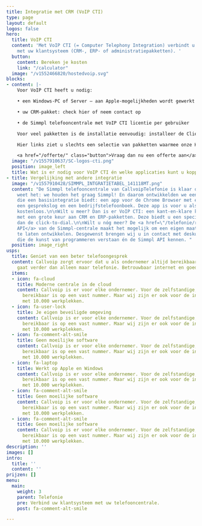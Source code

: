 ```yaml
---
title: Integratie met CRM (VoIP CTI)
type: page
layout: default
logos: false
hero:
  title: VoIP CTI
  content: 'Met VoIP CTI (= Computer Telephony Integration) verbindt u de Simmpl telefooncentrale
    met uw klantsysteem (CRM-, ERP- of administratiepakketten). '
  button:
    content: Bereken je kosten
    link: "/calculator"
  image: "/v1552466820/hostedvoip.svg"
blocks:
- content: |-
    Voor VoIP CTI heeft u nodig:

    • een Windows-PC of Server – aan Apple-mogelijkheden wordt gewerkt

    • uw CRM-pakket: check hier of neem contact op

    • de Simmpl telefooncentrale met VoIP CTI licentie per gebruiker

    Voor veel pakketten is de installatie eenvoudig: installeer de Client software per gebruiker en gebruik de CRM Configurator om de koppeling tot stand te brengen.

    Hier links ziet u slechts een selectie van pakketten waarmee onze Hosted VoIP centrale gekoppeld kan worden. In totaal kan er met meer dan 100 pakketten een koppeling worden gemaakt! Benieuwd of de telefooncentrale gekoppeld kan worden?

    <a href="/offerte/" class="button">Vraag dan nu een offerte aan</a>
  image: "/v1557910637/SC-logos-cti.png"
  position: image_left
  title: Wat is er nodig voor VoIP CTI én welke applicaties kunt u koppelen?
- title: Vergelijking met andere integratie
  image: "/v1557910428/SIMMPL_INTGRATIETABEL_141118MT.png"
  content: "De Simmpl telefooncentrale van CallvoipTelefonie is klaar om te koppelen!\nU
    weet het: we houden het graag Simmpl! En daarom ontwikkelden we een koppeling
    die een basisintegratie biedt: een app voor de Chrome Browser met een <a href=\"/telefonie/clicktodial/\">Click-to-Dial</a>,
    een gesprekslog en een bedrijfstelefoonboek. Deze app is voor u als Simmpl klant
    kostenloos.\n\nWilt u meer? Dan is er VoIP CTI: een kant-en-klare koppelingsmogelijkheid
    met een grote keur aan CRM en ERP-pakketten. Deze biedt u een specifiekere koppeling
    dan de click-to-dial.\n\nWilt u nóg meer? De <a href=\"/telefonie/realtime-api/\">Realtime
    API</a> van de Simmpl-centrale maakt het mogelijk om een eigen maatwerkkoppeling
    te laten ontwikkelen. Desgewenst brengen wij u in contact met deskundige programmeurs
    die de kunst van programmeren verstaan én de Simmpl API kennen. "
  position: image_right
usps:
  title: Geniet van een beter telefoongesprek
  content: Callvoip zorgt ervoor dat u als ondernemer altijd bereikbaar bent, dat
    gaat verder dan alleen maar telefonie. Betrouwbaar internet en goede apparatuur
  items:
  - icon: fa-cloud
    title: Moderne centrale in de cloud
    content: Callvoip is er voor elke ondernemer. Voor de zelfstandige, die graag
      bereikbaar is op een vast nummer. Maar wij zijn er ook voor de international
      met 10.000 werkplekken.
  - icon: fa-user-lock
    title: Je eigen beveiligde omgeving
    content: Callvoip is er voor elke ondernemer. Voor de zelfstandige, die graag
      bereikbaar is op een vast nummer. Maar wij zijn er ook voor de international
      met 10.000 werkplekken.
  - icon: fa-comment-alt-smile
    title: Geen moeilijke software
    content: Callvoip is er voor elke ondernemer. Voor de zelfstandige, die graag
      bereikbaar is op een vast nummer. Maar wij zijn er ook voor de international
      met 10.000 werkplekken.
  - icon: fa-laptop
    title: Werkt op Apple en Windows
    content: Callvoip is er voor elke ondernemer. Voor de zelfstandige, die graag
      bereikbaar is op een vast nummer. Maar wij zijn er ook voor de international
      met 10.000 werkplekken.
  - icon: fa-comment-alt-smile
    title: Geen moeilijke software
    content: Callvoip is er voor elke ondernemer. Voor de zelfstandige, die graag
      bereikbaar is op een vast nummer. Maar wij zijn er ook voor de international
      met 10.000 werkplekken.
  - icon: fa-comment-alt-smile
    title: Geen moeilijke software
    content: Callvoip is er voor elke ondernemer. Voor de zelfstandige, die graag
      bereikbaar is op een vast nummer. Maar wij zijn er ook voor de international
      met 10.000 werkplekken.
description: ''
images: []
intro:
  title: ''
  content: ''
prijzen: []
menu:
  main:
    weight: 3
    parent: Telefonie
    pre: Verbind uw klantsysteem met uw telefooncentrale.
    post: fa-comment-alt-smile

---
```

## 